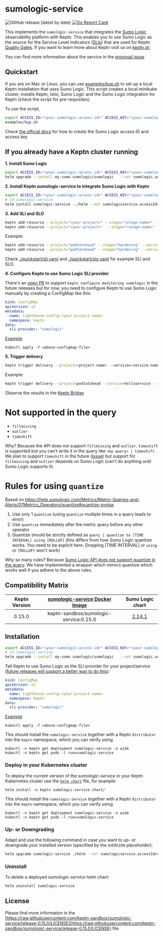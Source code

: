 # sumologic-service
![GitHub release (latest by date)](https://img.shields.io/github/v/release/keptn-sandbox/sumologic-service)
[![Go Report Card](https://goreportcard.com/badge/github.com/keptn-sandbox/sumologic-service)](https://goreportcard.com/report/github.com/keptn-sandbox/sumologic-service)

This implements the `sumologic-service` that integrates the [Sumo Logic](https://en.wikipedia.org/wiki/Sumo_Logic) observability platform with Keptn. This enables you to use Sumo Logic as the source for the Service Level Indicators ([SLIs](https://keptn.sh/docs/0.15.x/reference/files/sli/)) that are used for Keptn [Quality Gates](https://keptn.sh/docs/concepts/quality_gates/).
If you want to learn more about Keptn visit us on [keptn.sh](https://keptn.sh)

You can find more information about the service in the [proposal issue](https://github.com/keptn/integrations/issues/20)

## Quickstart
If you are on Mac or Linux, you can use [examples/kup.sh](https://raw.githubusercontent.com/keptn-sandbox/sumologic-service/release-0.15.0/examples/kup.sh) to set up a local Keptn installation that uses Sumo Logic. This script creates a local minikube cluster, installs Keptn, Istio, Sumo Logic and the Sumo Logic integration for Keptn (check the script for pre-requisites). 

To use the script,
```bash
export ACCESS_ID="<your-sumologic-access-id>" ACCESS_KEY="<your-sumologic-access-key>"
examples/kup.sh
```
Check [the official docs](https://help.sumologic.com/Manage/Security/Access-Keys#manage-your-access-keys-on-preferences-page) for how to create the Sumo Logic access ID and access key

## If you already have a Keptn cluster running
**1. Install Sumo Logic**
```bash
export ACCESS_ID="<your-sumologic-access-id>" ACCESS_KEY="<your-sumologic-access-key>"
helm upgrade --install my-sumo sumologic/sumologic   --set sumologic.accessId="${ACCESS_ID}"   --set sumologic.accessKey="${ACCESS_KEY}"   --set sumologic.clusterName="keptn-sumo"

```
**2. Install Keptn sumologic-service to integrate Sumo Logic with Keptn**
```bash
export ACCESS_ID="<your-sumologic-access-id>" ACCESS_KEY="<your-sumologic-access-key>"
# cd sumologic-service
helm install sumologic-service ../helm --set sumologicservice.accessId=${ACCESS_ID} --set sumologicservice.accessKey=${ACCESS_KEY} 

```

**3. Add SLI and SLO**
```bash
keptn add-resource --project="<your-project>" --stage="<stage-name>" --service="<service-name>" --resource=/path-to/your/sli-file.yaml --resourceUri=sumologic/sli.yaml
keptn add-resource --project="<your-project>"  --stage="<stage-name>" --service="<service-name>" --resource=/path-to/your/slo-file.yaml --resourceUri=slo.yaml
```
Example:
```bash
keptn add-resource --project="podtatohead" --stage="hardening" --service="helloservice" --resource=./quickstart/sli.yaml --resourceUri=sumologic/sli.yaml
keptn add-resource --project="podtatohead" --stage="hardening" --service="helloservice" --resource=./quickstart/slo.yaml --resourceUri=slo.yaml
```
Check [./quickstart/sli.yaml](https://raw.githubusercontent.com/keptn-sandbox/sumologic-service/release-0.15.0/examples/quickstart/sli.yaml) and [./quickstart/slo.yaml](https://raw.githubusercontent.com/keptn-sandbox/sumologic-service/release-0.15.0/examples/quickstart/slo.yaml) for example SLI and SLO. 

<!-- TODO: Uncomment this after the PR to support switching SLI provider is merged -->
<!-- 4. Configure Keptn to use Sumo Logic SLI provider
Use keptn CLI version [0.15.0](https://github.com/keptn/keptn/releases/tag/0.15.0) or later.
```bash
keptn configure monitoring sumologic --project <project-name>  --service <service-name>
``` -->
**4. Configure Keptn to use Sumo Logic SLI provider**  

There's an [open PR](https://github.com/keptn/keptn/pull/8546) to support `keptn configure monitoring sumologic` in the future releases but for now, you need to configure Keptn to use Sumo Logic manually by creating a ConfigMap like this:
```yaml
kind: ConfigMap
apiVersion: v1
metadata:
  name: lighthouse-config-<your-project-name>
  namespace: keptn
data:
  sli-provider: "sumologic"

```
[Example](https://raw.githubusercontent.com/keptn-sandbox/sumologic-service/release-0.15.0/examples/quickstart/lighthouse_config.yaml)
```
kubectl apply -f <above-configmap-file>
```

**5. Trigger delivery**
```bash
keptn trigger delivery --project=<project-name> --service=<service-name> --image=<image> --tag=<tag>
```
Example:
```bash
keptn trigger delivery --project=podtatohead --service=helloservice --image=docker.io/jetzlstorfer/helloserver --tag=0.1.1
```
Observe the results in the [Keptn Bridge](https://keptn.sh/docs/0.15.x/bridge/)

# Not supported in the query
- `fillmissing`
- `outlier`
- `timeshift`

Why? Because the API does not support `fillmissing` and `outlier`. `timeshift` is supported but you can't write it in the query like `<my-query> | timeshift`. We plan to support `timeshift` in the future ([issue](https://github.com/vadasambar/sumologic-service/issues/1)) but support for `fillmissing` and `outlier` depends on Sumo Logic (can't do anything until Sumo Logic supports it). 

# Rules for using `quantize`
Based on https://help.sumologic.com/Metrics/Metric-Queries-and-Alerts/07Metrics_Operators/quantize#quantize-syntax
1. Use only 1 `quantize` (using `quantize` multiple times in a query leads to error)
2. Use `quantize` immediately after the metric query before any other operator
3. Quantize should be strictly defined as `query | quantize to [TIME INTERVAL] using [ROLLUP]` (this differs from how Sumo Logic quantize works. You need to be explicit here. Dropping [TIME INTERVAL] or `using` or `[ROLLUP]` won't work)  

Why so many rules? Because [Sumo Logic API does not support quantize in the query](https://api.sumologic.com/docs/#operation/runMetricsQueries). We have implemented a wrapper
which mimics quantize which works well if you adhere to the above rules.

## Compatibility Matrix

| Keptn Version    | [sumologic-service Docker Image](https://github.com/keptn-sandbox/sumologic-service/pkgs/container/sumologic-service) | Sumo Logic chart |
|:----------------:|:----------------------------------------:| :----------------------------------------: |
|       0.15.0      | keptn-sandbox/sumologic-service:0.15.0 | [2.14.1](https://github.com/SumoLogic/sumologic-kubernetes-collection/tree/v2.14.1/deploy/helm/sumologic) | 

## Installation

```bash
export ACCESS_ID="<your-sumologic-access-id>" ACCESS_KEY="<your-sumologic-access-key>"
# cd sumologic-service
helm upgrade --install my-sumo sumologic/sumologic   --set sumologic.accessId="${ACCESS_ID}"   --set sumologic.accessKey="${ACCESS_KEY}"   --set sumologic.clusterName="keptn-sumo"

```
<!-- TODO: Uncomment this after the PR to support switching SLI provider is merged -->
<!-- Tell Keptn to use Sumo Logic as SLI provider for your project/service
```bash
keptn configure monitoring sumologic --project <project-name>  --service <service-name>
``` -->

Tell Keptn to use Sumo Logic as the SLI provider for your project/service ([future releases will support a better way to do this](https://github.com/keptn/keptn/pull/8546)):
```yaml
kind: ConfigMap
apiVersion: v1
metadata:
  name: lighthouse-config-<your-project-name>
  namespace: keptn
data:
  sli-provider: "sumologic"

```
[Example](https://raw.githubusercontent.com/keptn-sandbox/sumologic-service/release-0.15.0/examples/quickstart/lighthouse_config.yaml)
```
kubectl apply -f <above-configmap-file>
```

This should install the `sumologic-service` together with a Keptn `distributor` into the `keptn` namespace, which you can verify using

```console
kubectl -n keptn get deployment sumologic-service -o wide
kubectl -n keptn get pods -l run=sumologic-service
```

### Deploy in your Kubernetes cluster

To deploy the current version of the *sumologic-service* in your Keptn Kubernetes cluster use the [`helm chart`](https://raw.githubusercontent.com/keptn-sandbox/sumologic-service/release-0.15.0/chart/Chart.yaml) file,
for example:

```console
helm install -n keptn sumologic-service chart/
```

This should install the `sumologic-service` together with a Keptn `distributor` into the `keptn` namespace, which you can verify using

```console
kubectl -n keptn get deployment sumologic-service -o wide
kubectl -n keptn get pods -l run=sumologic-service
```

### Up- or Downgrading

Adapt and use the following command in case you want to up- or downgrade your installed version (specified by the `$VERSION` placeholder):

```bash
helm upgrade sumologic-service ./helm --set sumologicservice.accessId=${ACCESS_ID} --set sumologicservice.accessKey=${ACCESS_KEY} 
```

### Uninstall

To delete a deployed *sumologic-service* helm chart:

```bash
helm uninstall sumologic-service
```

## License

Please find more information in the [https://raw.githubusercontent.com/keptn-sandbox/sumologic-service/release-0.15.0/LICENSE](https://raw.githubusercontent.com/keptn-sandbox/sumologic-service/release-0.15.0/LICENSE) file.
